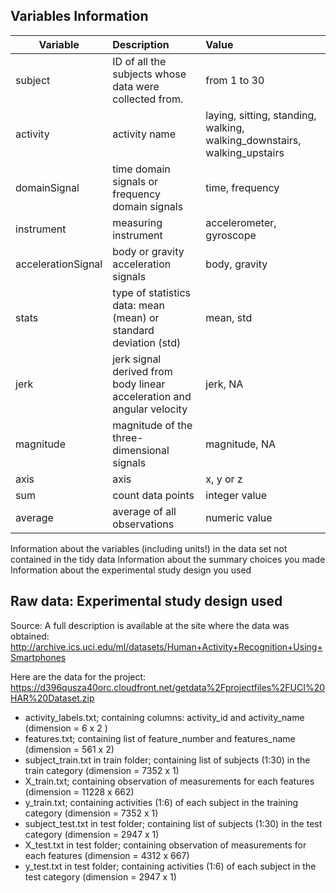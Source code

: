 
## Variables Information

| Variable        | Description           | Value          |
| -------------|:-------------|:-------------|
| subject      | ID of all the subjects whose data were collected from. | from 1 to 30           |
| activity     | activity name      | laying, sitting, standing, walking, walking_downstairs, walking_upstairs          |
| domainSignal | time domain signals or frequency domain signals      | time, frequency          |
| instrument     | measuring instrument       | accelerometer, gyroscope          |
| accelerationSignal     | body or gravity acceleration signals      | body, gravity          |
| stats     | type of statistics data: mean (mean) or standard deviation (std)      | mean, std          |
| jerk     | jerk signal derived from body linear acceleration and angular velocity | jerk, NA          |
| magnitude     | magnitude of the three-dimensional signals     | magnitude, NA          |
| axis     |  axis      | x, y or z          |
| sum     | count data points      | integer value          |
| average     | average of all observations      | numeric value          |


Information about the variables (including units!) in the data set not contained in the tidy data
Information about the summary choices you made
Information about the experimental study design you used


## Raw data: Experimental study design used
Source: 
A full description is available at the site where the data was obtained: 
http://archive.ics.uci.edu/ml/datasets/Human+Activity+Recognition+Using+Smartphones 

Here are the data for the project: 
https://d396qusza40orc.cloudfront.net/getdata%2Fprojectfiles%2FUCI%20HAR%20Dataset.zip 

- activity_labels.txt; containing columns: activity_id and activity_name (dimension = 6 x 2 )
- features.txt; containing list of feature_number and features_name (dimension = 561 x 2) 
- subject_train.txt in train folder; containing list of subjects (1:30) in the train category (dimension = 7352 x 1) 
- X_train.txt; containing observation of measurements for each features (dimension = 11228 x 662)
- y_train.txt; containing activities (1:6) of each subject in the training category (dimension = 7352 x 1)
- subject_test.txt in test folder; containing list of subjects (1:30) in the test category (dimension = 2947 x 1) 
- X_test.txt in test folder; containing observation of measurements for each features (dimension = 4312 x 667)
- y_test.txt in test folder; containing activities (1:6) of each subject in the test category (dimension = 2947 x 1)


